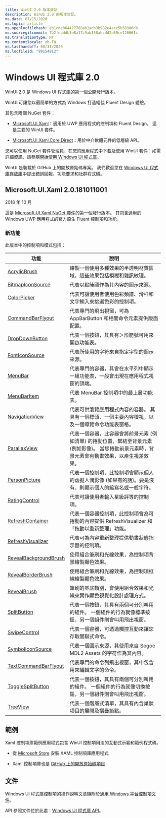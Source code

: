 ```yaml
---
title: WinUI 2.0 版本資訊
description: WinUI 2.0 的版本資訊。
ms.date: 07/15/2020
ms.topic: article
ms.openlocfilehash: eb1cde864427768ab1adb3b982e4acc5b58906db
ms.sourcegitcommit: 7b2febddb3e8a17c9ab158abcdd2a59ce126661c
ms.translationtype: HT
ms.contentlocale: zh-TW
ms.lasthandoff: 08/31/2020
ms.locfileid: "89154812"
---
```

# <a name="windows-ui-library-20"></a>Windows UI 程式庫 2.0

WinUI 2.0 是 Windows UI 程式庫的第一個公開發行版本。

WinUI 可讓您以最簡單的方式為 Windows 打造絕佳 Fluent Design 體驗。

其包含兩個 NuGet 套件：

* [Microsoft.UI.Xaml](https://www.nuget.org/packages/Microsoft.UI.Xaml)：適用於 UWP 應用程式的控制項和 Fluent Design。 這是主要的 WinUI 套件。

* [Microsoft.UI.Xaml.Core.Direct](https://www.nuget.org/packages/Microsoft.UI.Xaml.Core.Direct)：用於中介軟體元件的低層級 API。

您可以使用 NuGet 套件管理員，在您的應用程式中下載及使用 WinUI 套件：如需詳細資訊，請參閱[開始使用 Windows UI 程式庫](/uwp/toolkits/winui/getting-started)。

WinUI 是裝載於 GitHub 上的開放原始碼專案。 我們歡迎您在 [Windows UI 程式庫存放庫](https://aka.ms/winui)中提出錯誤回報、功能要求和社群程式碼。

## <a name="microsoftuixaml-20181011001"></a>Microsoft.UI.Xaml 2.0.181011001

2018 年 10 月

這是 [Microsoft.UI.Xaml NuGet 套件](https://www.nuget.org/packages/Microsoft.UI.Xaml)的第一個發行版本。 其包含適用於 Windows UWP 應用程式的官方原生 Fluent 控制項和功能。

### <a name="new-features"></a>新功能

此版本中的控制項和模式包括：

| 功能 | 說明 |
| --- | --- |
|[AcrylicBrush]( /uwp/api/microsoft.ui.xaml.media.acrylicbrush)| 繪製一個使用多種效果的半透明材質區域，這些效果包括模糊和雜訊紋理。|
|[BitmapIconSource]( /uwp/api/microsoft.ui.xaml.controls.bitmapiconsource)| 代表以點陣圖作為其內容的圖示來源。|
|[ColorPicker]( /uwp/api/microsoft.ui.xaml.controls.colorpicker)| 代表可讓使用者使用色彩頻譜、滑杆和文字輸入來挑選色彩的控制項。|
|[CommandBarFlyout](/uwp/api/microsoft.ui.xaml.controls.commandbarflyout)|代表專門的飛出視窗，可為 AppBarButton 和相關命令元素提供版面配置。|
|[DropDownButton](/uwp/api/microsoft.ui.xaml.controls.dropdownbutton)|代表一個按鈕，其具有＞形箭號可用來開啟功能表。|
|[FontIconSource ](/uwp/api/microsoft.ui.xaml.controls.fonticonsource)|代表所使用的字符來自指定字型的圖示來源。|
|[MenuBar](/uwp/api/microsoft.ui.xaml.controls.menubar)|代表專門的容器，其會在水平列中顯示一組功能表，一般會出現在應用程式視窗的頂端。|
|[MenuBarItem](/uwp/api/microsoft.ui.xaml.controls.menubaritem)|代表 MenuBar 控制項中的最上層功能表。|
|[NavigationView](/uwp/api/microsoft.ui.xaml.controls.navigationview)|代表可供瀏覽應用程式內容的容器。 其具有一個標頭、一個主要內容檢視，以及一個導覽命令功能表窗格。|
|[ParallaxView](/uwp/api/microsoft.ui.xaml.controls.parallaxview)|代表一個容器，此容器會將前景元素 (例如清單) 的捲動位置，繫結至背景元素 (例如影像)。 當您捲動前景元素時，背景元素會有動畫效果，以產生視差效果。|
|[PersonPicture](/uwp/api/microsoft.ui.xaml.controls.personpicture)|代表一個控制項，此控制項會顯示個人的虛擬人偶影像 (如果有的話)。要是沒有，則顯示個人的縮寫名或一般字符。|
|[RatingControl](/uwp/api/microsoft.ui.xaml.controls.ratingcontrol)|代表可讓使用者輸入星級評等的控制項。|
|[RefreshContainer](/uwp/api/microsoft.ui.xaml.controls.refreshcontainer)|代表一個容器控制項，此控制項會為可捲動的內容提供 RefreshVisualizer 和「拖動以重新整理」功能。|
|[RefreshVisualizer](/uwp/api/microsoft.ui.xaml.controls.refreshvisualizer)|代表可為內容重新整理提供動畫狀態指示器的控制項。|
|[RevealBackgroundBrush](/uwp/api/microsoft.ui.xaml.media.revealbackgroundbrush)|使用組合筆刷和光線效果，為控制項背景繪製顯色效果。|
|[RevealBorderBrush](/uwp/api/microsoft.ui.xaml.media.revealborderbrush)|使用組合筆刷和光線效果，為控制項框線繪製顯色效果。|
|[RevealBrush](/uwp/api/microsoft.ui.xaml.media.revealbrush)|筆刷的基底類別，會使用組合效果和光線來實作顯色視覺化設計處理方式。|
|[SplitButton](/uwp/api/microsoft.ui.xaml.controls.splitbutton)|代表一個按鈕，其具有兩個可分別叫用的組件。 一個組件的行為就像標準按鈕，另一個組件則會叫用飛出視窗。|
|[SwipeControl](/uwp/api/microsoft.ui.xaml.controls.swipecontrol)|代表一個容器，可透過觸控互動來讓您存取關聯式命令。|
|[SymbolIconSource](/uwp/api/microsoft.ui.xaml.controls.symboliconsource)|代表一個圖示來源，其使用來自 Segoe MDL2 Assets 的字符作為其內容。|
|[TextCommandBarFlyout](/uwp/api/microsoft.ui.xaml.controls.textcommandbarflyout)|代表專門的命令列飛出視窗，其中包含用來編輯文字的命令。|
|[ToggleSplitButton](/uwp/api/microsoft.ui.xaml.controls.togglesplitbutton)|代表一個按鈕，其具有兩個可分別叫用的組件。 一個組件的行為就像切換按鈕，另一個組件則會叫用飛出視窗。|
|[TreeView](/uwp/api/microsoft.ui.xaml.controls.treeview)|代表一個階層式清單，其具有內含巢狀項目的展開及摺疊節點。|

## <a name="examples"></a>範例

Xaml 控制項庫範例應用程式包含 WinUI 控制項用法的互動式示範和範例程式碼。

* 從 [Microsoft Store](
https://www.microsoft.com/p/xaml-controls-gallery/9msvh128x2zt) 安裝 XAML 控制項庫應用程式

* Xaml 控制項庫也是 [GitHub 上的開放原始碼項目](
https://github.com/Microsoft/Xaml-Controls-Gallery)

## <a name="documentation"></a>文件

Windows UI 程式庫控制項的操作說明文章隨附於[通用 Windows 平台控制項文件](/windows/uwp/design/controls-and-patterns/)。

API 參照文件位於此處：[Windows UI 程式庫 API](/uwp/api/overview/winui/)。